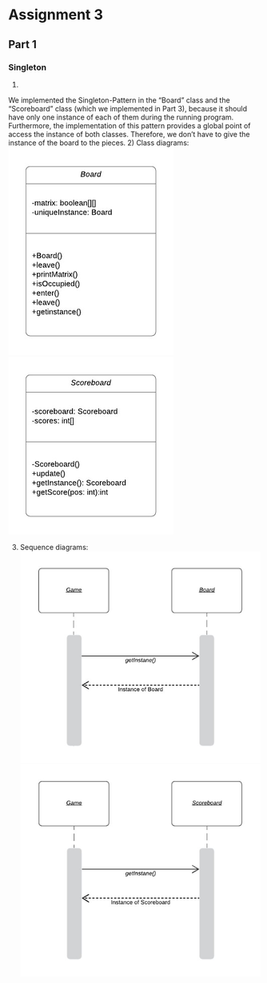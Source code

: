 
# Assignment 3
## Part 1

### Singleton

1)
We implemented the Singleton-Pattern in the “Board” class and the “Scoreboard” class (which we implemented in Part 3), 
because it should have only one instance of each of them during the running program. 
Furthermore, the implementation of this pattern provides a global point of access the instance of both classes. 
Therefore, we don’t have to give the instance of the board to the pieces.
2) Class diagrams:
![Board](/img/singleton_classdiagram_board.JPG)
![Scoreboard”](./img/singleton_classdiagram_scoreboard.JPG)

3) Sequence diagrams:
![Board](/img/singleton_sequencediagram_board.JPG)
![Scoreboard”](./img/singleton_sequencediagram_scoreboard.JPG)







